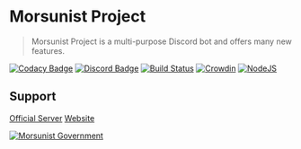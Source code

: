 # Morsunist Project
> Morsunist Project is a multi-purpose Discord bot and offers many new features.

[![Codacy Badge](https://api.codacy.com/project/badge/Grade/99217dff32984be89736992f268a5f87)](https://morsunist-developers.github.io/)
[![Discord Badge](https://discordapp.com/api/guilds/449922196584923138/widget.png)](https://discord.gg/GdsbWnd)
[![Build Status](https://travis-ci.com/Kerakso/morsunist-project.svg?token=hKCFqNNuY7YSWVqx8GFy&branch=master)](https://morsunist-developers.github.io/)
[![Crowdin](https://d322cqt584bo4o.cloudfront.net/morsunist-project/localized.svg)](https://crowdin.com/project/morsunist-project)
[![NodeJS](https://img.shields.io/badge/made%20with-nodejs-green.svg)](https://nodejs.org/en/)


## Support

[Official Server](https://discord.gg/GdsbWnd)
[Website](https://morsunist-developers.github.io/)

[![Morsunist Government](https://img.shields.io/badge/accepted%20by-morsunist%20government%20%F0%9F%92%9A-2C2F33.svg?style=for-the-badge)](https://github.com/morsunist-developers/)
